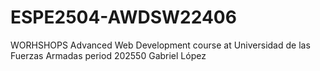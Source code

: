 # ESPE2504-AWDSW22406
WORHSHOPS
Advanced Web Development course at Universidad de las Fuerzas Armadas period 202550
Gabriel López
